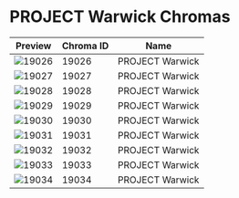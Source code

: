 # PROJECT Warwick Chromas



| Preview | Chroma ID | Name |
|---------|-----------|------|
| ![19026](https://raw.communitydragon.org/latest/plugins/rcp-be-lol-game-data/global/default/v1/champion-chroma-images/19/19026.png) | 19026 | PROJECT Warwick |
| ![19027](https://raw.communitydragon.org/latest/plugins/rcp-be-lol-game-data/global/default/v1/champion-chroma-images/19/19027.png) | 19027 | PROJECT Warwick |
| ![19028](https://raw.communitydragon.org/latest/plugins/rcp-be-lol-game-data/global/default/v1/champion-chroma-images/19/19028.png) | 19028 | PROJECT Warwick |
| ![19029](https://raw.communitydragon.org/latest/plugins/rcp-be-lol-game-data/global/default/v1/champion-chroma-images/19/19029.png) | 19029 | PROJECT Warwick |
| ![19030](https://raw.communitydragon.org/latest/plugins/rcp-be-lol-game-data/global/default/v1/champion-chroma-images/19/19030.png) | 19030 | PROJECT Warwick |
| ![19031](https://raw.communitydragon.org/latest/plugins/rcp-be-lol-game-data/global/default/v1/champion-chroma-images/19/19031.png) | 19031 | PROJECT Warwick |
| ![19032](https://raw.communitydragon.org/latest/plugins/rcp-be-lol-game-data/global/default/v1/champion-chroma-images/19/19032.png) | 19032 | PROJECT Warwick |
| ![19033](https://raw.communitydragon.org/latest/plugins/rcp-be-lol-game-data/global/default/v1/champion-chroma-images/19/19033.png) | 19033 | PROJECT Warwick |
| ![19034](https://raw.communitydragon.org/latest/plugins/rcp-be-lol-game-data/global/default/v1/champion-chroma-images/19/19034.png) | 19034 | PROJECT Warwick |